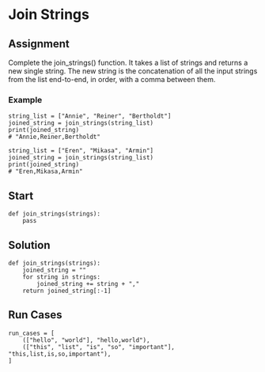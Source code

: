 # Join Strings

## Assignment

Complete the join_strings() function. It takes a list of strings and returns a new single string. The new string is the concatenation of all the input strings from the list end-to-end, in order, with a comma between them.

### Example

    string_list = ["Annie", "Reiner", "Bertholdt"]
    joined_string = join_strings(string_list)
    print(joined_string)
    # "Annie,Reiner,Bertholdt"

    string_list = ["Eren", "Mikasa", "Armin"]
    joined_string = join_strings(string_list)
    print(joined_string)
    # "Eren,Mikasa,Armin"

## Start

    def join_strings(strings):
        pass

## Solution

    def join_strings(strings):
        joined_string = ""
        for string in strings:
            joined_string += string + ","
        return joined_string[:-1]

## Run Cases

    run_cases = [
        (["hello", "world"], "hello,world"),
        (["this", "list", "is", "so", "important"], "this,list,is,so,important"),
    ]
